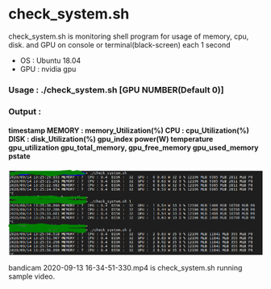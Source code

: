 # check_system.sh
check_system.sh is monitoring shell program for usage of memory, cpu, disk. and GPU on console or terminal(black-screen) each 1 second
* OS : Ubuntu 18.04
* GPU : nvidia gpu
 

### Usage  : ./check_system.sh [GPU NUMBER(Default 0)]
### Output :
#### timestamp MEMORY : memory_Utilization(%) CPU : cpu_Utilization(%) DISK : disk_Utilization(%) gpu_index power(W) temperature gpu_utilization gpu_total_memory, gpu_free_memory gpu_used_memory pstate
![Running screen](./check_system_v0.1.PNG)

bandicam 2020-09-13 16-34-51-330.mp4 is check_system.sh running sample video.